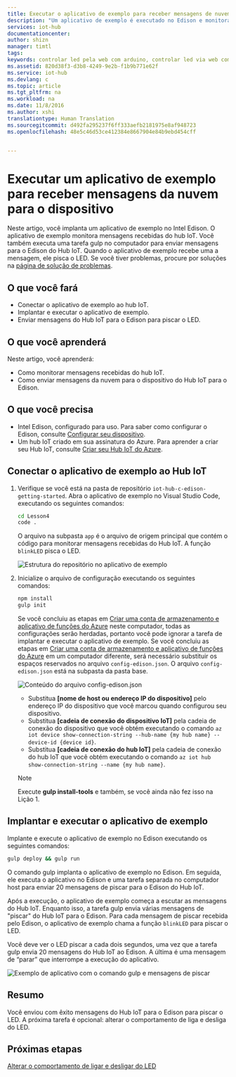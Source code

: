 ```yaml
---
title: Executar o aplicativo de exemplo para receber mensagens de nuvem para dispositivo do Hub IoT do Azure | Microsoft Docs
description: "Um aplicativo de exemplo é executado no Edison e monitora mensagens de entrada de seu Hub IoT. Uma nova tarefa gulp envia mensagens para o Edison de seu Hub IoT para piscar o LED."
services: iot-hub
documentationcenter: 
author: shizn
manager: timtl
tags: 
keywords: controlar led pela web com arduino, controlar led via web com arduino
ms.assetid: 820d38f3-d3b8-4249-9e2b-f1b9b771e62f
ms.service: iot-hub
ms.devlang: c
ms.topic: article
ms.tgt_pltfrm: na
ms.workload: na
ms.date: 11/8/2016
ms.author: xshi
translationtype: Human Translation
ms.sourcegitcommit: d492fa295237f6ff333aefb2181975e8af948723
ms.openlocfilehash: 48e5c46d53ce412384e8667904e84b9ebd454cff


---
```

# <a name="run-a-sample-application-to-receive-cloud-to-device-messages"></a>Executar um aplicativo de exemplo para receber mensagens da nuvem para o dispositivo
Neste artigo, você implanta um aplicativo de exemplo no Intel Edison. O aplicativo de exemplo monitora mensagens recebidas do hub IoT. Você também executa uma tarefa gulp no computador para enviar mensagens para o Edison do Hub IoT. Quando o aplicativo de exemplo recebe uma a mensagem, ele pisca o LED. Se você tiver problemas, procure por soluções na [página de solução de problemas][troubleshooting].

## <a name="what-you-will-do"></a>O que você fará
* Conectar o aplicativo de exemplo ao hub IoT.
* Implantar e executar o aplicativo de exemplo.
* Enviar mensagens do Hub IoT para o Edison para piscar o LED.

## <a name="what-you-will-learn"></a>O que você aprenderá
Neste artigo, você aprenderá:
* Como monitorar mensagens recebidas do hub IoT.
* Como enviar mensagens da nuvem para o dispositivo do Hub IoT para o Edison.

## <a name="what-you-need"></a>O que você precisa
* Intel Edison, configurado para uso. Para saber como configurar o Edison, consulte [Configurar seu dispositivo][configure-your-device].
* Um hub IoT criado em sua assinatura do Azure. Para aprender a criar seu Hub IoT, consulte [Criar seu Hub IoT do Azure][create-your-azure-iot-hub].

## <a name="connect-the-sample-application-to-your-iot-hub"></a>Conectar o aplicativo de exemplo ao Hub IoT
1. Verifique se você está na pasta de repositório `iot-hub-c-edison-getting-started`. Abra o aplicativo de exemplo no Visual Studio Code, executando os seguintes comandos:

   ```bash
   cd Lesson4
   code .
   ```

   O arquivo na subpasta `app` é o arquivo de origem principal que contém o código para monitorar mensagens recebidas do Hub IoT. A função `blinkLED` pisca o LED.

   ![Estrutura do repositório no aplicativo de exemplo][repo-structure]
2. Inicialize o arquivo de configuração executando os seguintes comandos:

   ```bash
   npm install
   gulp init
   ```

   Se você concluiu as etapas em [Criar uma conta de armazenamento e aplicativo de funções do Azure][create-an-azure-function-app-and-storage-account] neste computador, todas as configurações serão herdadas, portanto você pode ignorar a tarefa de implantar e executar o aplicativo de exemplo. Se você concluiu as etapas em [Criar uma conta de armazenamento e aplicativo de funções do Azure][create-an-azure-function-app-and-storage-account] em um computador diferente, será necessário substituir os espaços reservados no arquivo `config-edison.json`. O arquivo `config-edison.json` está na subpasta da pasta base.

   ![Conteúdo do arquivo config-edison.json](media/iot-hub-intel-edison-lessons/lesson4/config-edison.png)

   * Substitua **[nome de host ou endereço IP do dispositivo]** pelo endereço IP do dispositivo que você marcou quando configurou seu dispositivo.
   * Substitua **[cadeia de conexão do dispositivo IoT]** pela cadeia de conexão do dispositivo que você obtém executando o comando `az iot device show-connection-string --hub-name {my hub name} --device-id {device id}`.
   * Substitua **[cadeia de conexão do hub IoT]** pela cadeia de conexão do hub IoT que você obtém executando o comando `az iot hub show-connection-string --name {my hub name}`.

   > [!NOTE]
   > Execute **gulp install-tools** e também, se você ainda não fez isso na Lição 1.

## <a name="deploy-and-run-the-sample-application"></a>Implantar e executar o aplicativo de exemplo
Implante e execute o aplicativo de exemplo no Edison executando os seguintes comandos:

```bash
gulp deploy && gulp run
```

O comando gulp implanta o aplicativo de exemplo no Edison. Em seguida, ele executa o aplicativo no Edison e uma tarefa separada no computador host para enviar 20 mensagens de piscar para o Edison do Hub IoT.

Após a execução, o aplicativo de exemplo começa a escutar as mensagens do Hub IoT. Enquanto isso, a tarefa gulp envia várias mensagens de "piscar" do Hub IoT para o Edison. Para cada mensagem de piscar recebida pelo Edison, o aplicativo de exemplo chama a função `blinkLED` para piscar o LED.

Você deve ver o LED piscar a cada dois segundos, uma vez que a tarefa gulp envia 20 mensagens do Hub IoT ao Edison. A última é uma mensagem de “parar” que interrompe a execução do aplicativo.

![Exemplo de aplicativo com o comando gulp e mensagens de piscar][gulp-command-and-blink-messages]

## <a name="summary"></a>Resumo
Você enviou com êxito mensagens do Hub IoT para o Edison para piscar o LED. A próxima tarefa é opcional: alterar o comportamento de liga e desliga do LED.

## <a name="next-steps"></a>Próximas etapas
[Alterar o comportamento de ligar e desligar do LED][change-the-on-and-off-behavior-of-the-led]

<!-- Images and links -->

[troubleshooting]: iot-hub-intel-edison-kit-c-troubleshooting.md
[configure-your-device]: iot-hub-intel-edison-kit-c-lesson1-configure-your-device.md
[create-your-azure-iot-hub]: iot-hub-intel-edison-kit-c-lesson2-prepare-azure-iot-hub.md
[repo-structure]: media/iot-hub-intel-edison-lessons/lesson4/repo_structure_c.png
[create-an-azure-function-app-and-storage-account]: iot-hub-intel-edison-kit-c-lesson3-deploy-resource-manager-template.md
[gulp-command-and-blink-messages]: media/iot-hub-intel-edison-lessons/lesson4/gulp_blink_c.png
[change-the-on-and-off-behavior-of-the-led]: iot-hub-intel-edison-kit-c-lesson4-change-led-behavior.md


<!--HONumber=Dec16_HO2-->


